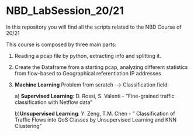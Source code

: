 # NBD_LabSession_20/21
In this repository you will find all the scripts related to the NBD Course of 20/21

This course is composed by three main parts:

1) Reading a pcap file by python, extracting info and splitting it.

2) Create the Dataframe from a starting pcap, analyzing different statistics from flow-based to Geographical referentiation IP addresses

3) **Machine Learning** Problem from scratch --> Classification field:

    a) **Supervised Learning**: D. Rossi, S. Valenti  - ”Fine-grained traffic classification with Netflow data”
    
    b)**Unsupervised Learning**: Y. Zeng, T.M. Chen  - ” Classification of Traffic Flows into QoS Classes by Unsupervised Learning and KNN Clustering”

  
